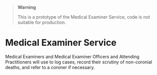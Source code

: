 > **Warning**
>
> This is a prototype of the Medical Examiner Service, code is not suitable for production.
> 

# Medical Examiner Service
Medical Examiners and Medical Examiner Officers and Attending Practitioners will use to log cases, record their scrutiny of non-coronial deaths, and refer to a coroner if necessary.